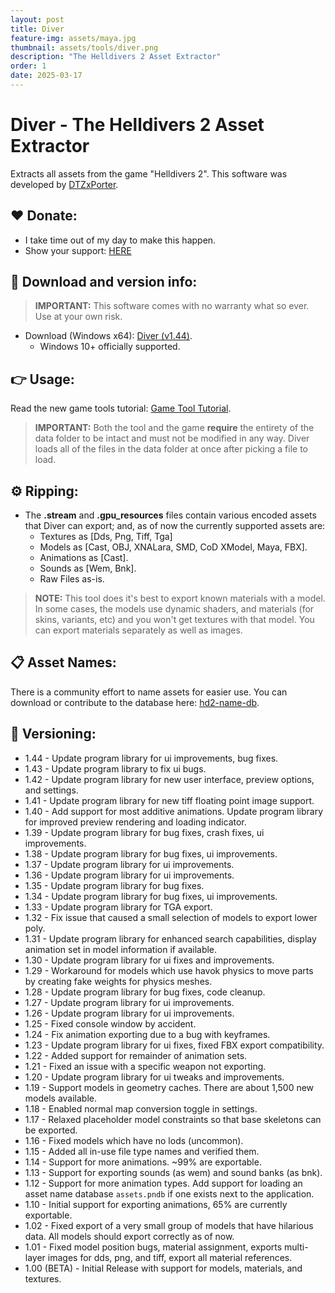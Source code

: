 ```yaml
---
layout: post
title: Diver
feature-img: assets/maya.jpg
thumbnail: assets/tools/diver.png
description: "The Helldivers 2 Asset Extractor"
order: 1
date: 2025-03-17
---
```


# Diver - The Helldivers 2 Asset Extractor
Extracts all assets from the game "Helldivers 2". This software was developed by [DTZxPorter](https://twitter.com/dtzxporter).

## ❤️ Donate:
- I take time out of my day to make this happen.
- Show your support: [HERE](https://dtzxporter.com/donate)

## 💾 Download and version info:

> **IMPORTANT:** This software comes with no warranty what so ever. Use at your own risk.

- Download (Windows x64): [Diver (v1.44)](https://mega.nz/file/IVIkSbAL#YmkD4JlWyBTz4lsGeCIJfua5V_DOwV8TKAyOhDKn_6A).
  - Windows 10+ officially supported.

## 👉 Usage:
Read the new game tools tutorial: [Game Tool Tutorial](https://dtzxporter.com/game-tools-tutorial).

> **IMPORTANT:** Both the tool and the game **require** the entirety of the data folder to be intact and must not be modified in any way. Diver loads all of the files in the data folder at once after picking a file to load.

## ⚙️ Ripping:
- The **.stream** and **.gpu_resources** files contain various encoded assets that Diver can export; and, as of now the currently supported assets are:
  - Textures as [Dds, Png, Tiff, Tga]
  - Models as [Cast, OBJ, XNALara, SMD, CoD XModel, Maya, FBX].
  - Animations as [Cast].
  - Sounds as [Wem, Bnk].
  - Raw Files as-is.

> **NOTE:** This tool does it's best to export known materials with a model. In some cases, the models use dynamic shaders, and materials (for skins, variants, etc) and you won't get textures with that model. You can export materials separately as well as images.

## 📋 Asset Names:
There is a community effort to name assets for easier use. You can download or contribute to the database here: [hd2-name-db](https://github.com/dtzxporter/hd2-name-db).

## 📌 Versioning:
- 1.44 - Update program library for ui improvements, bug fixes.
- 1.43 - Update program library to fix ui bugs.
- 1.42 - Update program library for new user interface, preview options, and settings.
- 1.41 - Update program library for new tiff floating point image support.
- 1.40 - Add support for most additive animations. Update program library for improved preview rendering and loading indicator.
- 1.39 - Update program library for bug fixes, crash fixes, ui improvements.
- 1.38 - Update program library for bug fixes, ui improvements.
- 1.37 - Update program library for ui improvements.
- 1.36 - Update program library for ui improvements.
- 1.35 - Update program library for bug fixes.
- 1.34 - Update program library for bug fixes, ui improvements.
- 1.33 - Update program library for TGA export.
- 1.32 - Fix issue that caused a small selection of models to export lower poly.
- 1.31 - Update program library for enhanced search capabilities, display animation set in model information if available.
- 1.30 - Update program library for ui fixes and improvements.
- 1.29 - Workaround for models which use havok physics to move parts by creating fake weights for physics meshes.
- 1.28 - Update program library for bug fixes, code cleanup.
- 1.27 - Update program library for ui improvements.
- 1.26 - Update program library for ui improvements.
- 1.25 - Fixed console window by accident.
- 1.24 - Fix animation exporting due to a bug with keyframes.
- 1.23 - Update program library for ui fixes, fixed FBX export compatibility.
- 1.22 - Added support for remainder of animation sets.
- 1.21 - Fixed an issue with a specific weapon not exporting.
- 1.20 - Update program library for ui tweaks and improvements.
- 1.19 - Support models in geometry caches. There are about 1,500 new models available.
- 1.18 - Enabled normal map conversion toggle in settings.
- 1.17 - Relaxed placeholder model constraints so that base skeletons can be exported.
- 1.16 - Fixed models which have no lods (uncommon).
- 1.15 - Added all in-use file type names and verified them.
- 1.14 - Support for more animations. ~99% are exportable.
- 1.13 - Support for exporting sounds (as wem) and sound banks (as bnk).
- 1.12 - Support for more animation types. Add support for loading an asset name database `assets.pndb` if one exists next to the application.
- 1.10 - Initial support for exporting animations, 65% are currently exportable.
- 1.02 - Fixed export of a very small group of models that have hilarious data. All models should export correctly as of now.
- 1.01 - Fixed model position bugs, material assignment, exports multi-layer images for dds, png, and tiff, export all material references.
- 1.00 (BETA) - Initial Release with support for models, materials, and textures.
